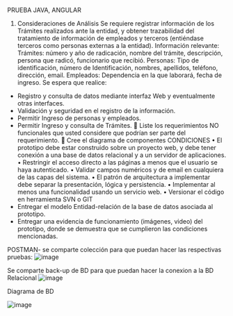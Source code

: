 PRUEBA JAVA, ANGULAR
1. Consideraciones de Análisis
Se requiere registrar información de los Trámites realizados ante la entidad, y
obtener trazabilidad del tratamiento de información de empleados y terceros
(entiéndase terceros como personas externas a la entidad).
Información relevante:
Trámites: número y año de radicación, nombre del trámite, descripción, persona
que radicó, funcionario que recibió.
Personas: Tipo de identificación, número de Identificación, nombres, apellidos,
teléfono, dirección, email.
Empleados: Dependencia en la que laborará, fecha de ingreso.
Se espera que realice:
- Registro y consulta de datos mediante interfaz Web y eventualmente otras
interfaces.
- Validación y seguridad en el registro de la información.
- Permitir Ingreso de personas y empleados.
- Permitir Ingreso y consulta de Trámites.
 Liste los requerimientos NO funcionales que usted considere que podrían
ser parte del requerimiento.
 Cree el diagrama de componentes
CONDICIONES
• El prototipo debe estar construido sobre un proyecto web, y debe tener
conexión a una base de datos relacional y a un servidor de aplicaciones.
• Restringir el acceso directo a las páginas a menos que el usuario se haya
autenticado.
• Validar campos numéricos y de email en cualquiera de las capas del
sistema.
• El patrón de arquitectura a implementar debe separar la presentación,
lógica y persistencia.
• Implementar al menos una funcionalidad usando un servicio web.
• Versionar el código en herramienta SVN o GIT
- Entregar el modelo Entidad-relación de la base de datos asociada al prototipo.
- Entregar una evidencia de funcionamiento (imágenes, video) del prototipo,
donde se demuestra que se cumplieron las condiciones mencionadas.

POSTMAN- se comparte colección para que puedan hacer las respectivas pruebas:
![image](https://user-images.githubusercontent.com/68881279/213289642-64133ae7-9197-4b31-80cd-264e309c6429.png)

Se comparte back-up de BD para que puedan hacer la conexion a la BD Relacional
![image](https://user-images.githubusercontent.com/68881279/213289972-ea9a0f12-29b4-4acf-b9ba-40dcf4783dcc.png)

Diagrama de BD

![image](https://user-images.githubusercontent.com/68881279/213290121-070bd249-441f-461c-8da6-fb8a76cdaf37.png)



